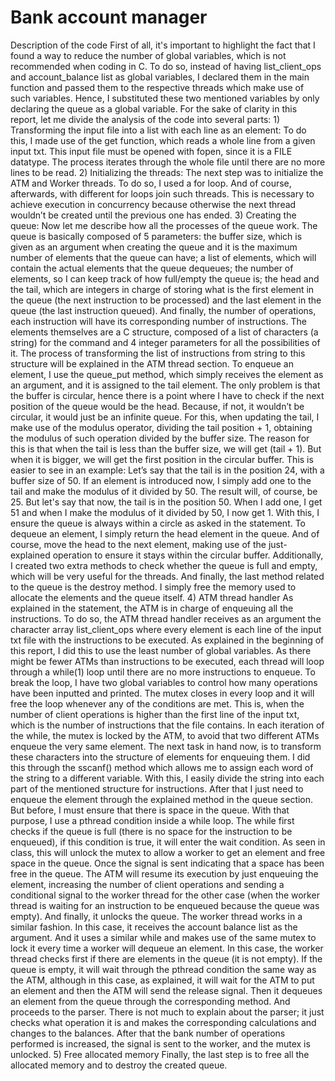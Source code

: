 # Bank account manager

Description of the code
First of all, it's important to highlight the fact that I found a way to reduce the number of global variables, which is not recommended when coding in C. To do so, instead of having list_client_ops and account_balance list as global variables, I declared them in the main function and passed them to the respective threads which make use of such variables. Hence, I substituted these two mentioned variables by only declaring the queue as a global variable.
For the sake of clarity in this report, let me divide the analysis of the code into several parts:
		1) Transforming the input file into a list with each line as an element: To do this, I made use of the get function, which reads a whole line from a given input txt. This input file must be opened with fopen, since it is a FILE datatype. The process iterates through the whole file until there are no more lines to be read.
		2) Initializing the threads: The next step was to initialize the ATM and Worker threads. To do so, I used a for loop. And of course, afterwards, with different for loops join such threads. This is necessary to achieve execution in concurrency because otherwise the next thread wouldn’t be created until the previous one has ended.
		3) Creating the queue: Now let me describe how all the processes of the queue work. The queue is basically composed of 5 parameters: the buffer size, which is given as an argument when creating the queue and it is the maximum number of elements that the queue can have; a list of elements, which will contain the actual elements that the queue dequeues; the number of elements, so I can keep track of how full/empty the queue is; the head and the tail, which are integers in charge of storing what is the first element in the queue (the next instruction to be processed) and the last element in the queue (the last instruction queued). And finally, the number of operations, each instruction will have its corresponding number of instructions.
The elements themselves are a C structure, composed of a list of characters (a string) for the command and 4 integer parameters for all the possibilities of it. The process of transforming the list of instructions from string to this structure will be explained in the ATM thread section.
To enqueue an element, I use the queue_put method, which simply receives the element as an argument, and it is assigned to the tail element. The only problem is that the buffer is circular, hence there is a point where I have to check if the next position of the queue would be the head. Because, if not, it wouldn’t be circular, it would just be an infinite queue. For this, when updating the tail, I make use of the modulus operator, dividing the tail position + 1, obtaining the modulus of such operation divided by the buffer size. The reason for this is that when the tail is less than the buffer size, we will get (tail + 1). But when it is bigger, we will get the first position in the circular buffer. This is easier to see in an example:
Let’s say that the tail is in the position 24, with a buffer size of 50. If an element is introduced now, I simply add one to the tail and make the modulus of it divided by 50. The result will, of course, be 25. But let's say that now, the tail is in the position 50. When I add one, I get 51 and when I make the modulus of it divided by 50, I now get 1. With this, I ensure the queue is always within a circle as asked in the statement.
To dequeue an element, I simply return the head element in the queue. And of course, move the head to the next element, making use of the just-explained operation to ensure it stays within the circular buffer.
Additionally, I created two extra methods to check whether the queue is full and empty, which will be very useful for the threads. And finally, the last method related to the queue is the destroy method. I simply free the memory used to allocate the elements and the queue itself.
		4) ATM thread handler As explained in the statement, the ATM is in charge of enqueuing all the instructions. To do so, the ATM thread handler receives as an argument the character array list_client_ops where every element is each line of the input txt file with the instructions to be executed. As explained in the beginning of this report, I did this to use the least number of global variables.
As there might be fewer ATMs than instructions to be executed, each thread will loop through a while(1) loop until there are no more instructions to enqueue. To break the loop, I have two global variables to control how many operations have been inputted and printed. The mutex closes in every loop and it will free the loop whenever any of the conditions are met. This is, when the number of client operations is higher than the first line of the input txt, which is the number of instructions that the file contains. In each iteration of the while, the mutex is locked by the ATM, to avoid that two different ATMs enqueue the very same element.
The next task in hand now, is to transform these characters into the structure of elements for enqueuing them. I did this through the sscanf() method which allows me to assign each word of the string to a different variable. With this, I easily divide the string into each part of the mentioned structure for instructions.
After that I just need to enqueue the element through the explained method in the queue section. But before, I must ensure that there is space in the queue. With that purpose, I use a pthread condition inside a while loop. The while first checks if the queue is full (there is no space for the instruction to be enqueued), if this condition is true, it will enter the wait condition. As seen in class, this will unlock the mutex to allow a worker to get an element and free space in the queue. Once the signal is sent indicating that a space has been free in the queue. The ATM will resume its execution by just enqueuing the element, increasing the number of client operations and sending a conditional signal to the worker thread for the other case (when the worker thread is waiting for an instruction to be enqueued because the queue was empty). And finally, it unlocks the queue.
The worker thread works in a similar fashion. In this case, it receives the account balance list as the argument. And it uses a similar while and makes use of the same mutex to lock it every time a worker will dequeue an element. In this case, the worker thread checks first if there are elements in the queue (it is not empty). If the queue is empty, it will wait through the pthread condition the same way as the ATM, although in this case, as explained, it will wait for the ATM to put an element and then the ATM will send the release signal. Then it dequeues an element from the queue through the corresponding method. And proceeds to the parser. There is not much to explain about the parser; it just checks what operation it is and makes the corresponding calculations and changes to the balances. After that the bank number of operations performed is increased, the signal is sent to the worker, and the mutex is unlocked.
		5) Free allocated memory Finally, the last step is to free all the allocated memory and to destroy the created queue.

